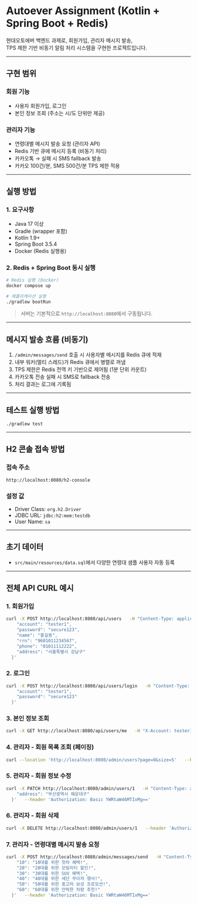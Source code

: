 # Autoever Assignment (Kotlin + Spring Boot + Redis)

현대오토에버 백엔드 과제로, 회원가입, 관리자 메시지 발송,  
TPS 제한 기반 비동기 알림 처리 시스템을 구현한 프로젝트입니다.

---

## 구현 범위

### 회원 기능

- 사용자 회원가입, 로그인
- 본인 정보 조회 (주소는 시/도 단위만 제공)

### 관리자 기능

- 연령대별 메시지 발송 요청 (관리자 API)
- Redis 기반 큐에 메시지 등록 (비동기 처리)
- 카카오톡 → 실패 시 SMS fallback 발송
- 카카오 100건/분, SMS 500건/분 TPS 제한 적용

---

## 실행 방법

### 1. 요구사항

- Java 17 이상
- Gradle (wrapper 포함)
- Kotlin 1.9+
- Spring Boot 3.5.4
- Docker (Redis 실행용)

### 2. Redis + Spring Boot 동시 실행

```bash
# Redis 실행 (Docker)
docker compose up

# 애플리케이션 실행
./gradlew bootRun
```

> 서버는 기본적으로 `http://localhost:8080`에서 구동됩니다.

---

## 메시지 발송 흐름 (비동기)

1. `/admin/messages/send` 호출 시 사용자별 메시지를 Redis 큐에 적재
2. 내부 워커(멀티 스레드)가 Redis 큐에서 병렬로 꺼냄
3. TPS 제한은 Redis 전역 키 기반으로 제어됨 (1분 단위 카운트)
4. 카카오톡 전송 실패 시 SMS로 fallback 전송
5. 처리 결과는 로그에 기록됨

---

## 테스트 실행 방법

```bash
./gradlew test
```

---

## H2 콘솔 접속 방법

### 접속 주소

```
http://localhost:8080/h2-console
```

### 설정 값

- Driver Class: `org.h2.Driver`
- JDBC URL: `jdbc:h2:mem:testdb`
- User Name: `sa`

---

## 초기 데이터

- `src/main/resources/data.sql`에서 다양한 연령대 샘플 사용자 자동 등록

---

## 전체 API CURL 예시

### 1. 회원가입

```bash
curl -X POST http://localhost:8080/api/users   -H "Content-Type: application/json"   -d '{
    "account": "tester1",
    "password": "secure123",
    "name": "홍길동",
    "rrn": "9601011234567",
    "phone": "01011112222",
    "address": "서울특별시 강남구"
  }'
```

### 2. 로그인

```bash
curl -X POST http://localhost:8080/api/users/login   -H "Content-Type: application/json"   -d '{
    "account": "tester1",
    "password": "secure123"
  }'
```

### 3. 본인 정보 조회

```bash
curl -X GET http://localhost:8080/api/users/me   -H "X-Account: tester1"
```

### 4. 관리자 - 회원 목록 조회 (페이징)

```bash
curl --location 'http://localhost:8080/admin/users?page=0&size=5'   --header 'Authorization: Basic YWRtaW46MTIxMg=='
```

### 5. 관리자 - 회원 정보 수정

```bash
curl -X PATCH http://localhost:8080/admin/users/1   -H "Content-Type: application/json"   -d '{
    "address": "부산광역시 해운대구"
  }'   --header 'Authorization: Basic YWRtaW46MTIxMg=='
```

### 6. 관리자 - 회원 삭제

```bash
curl -X DELETE http://localhost:8080/admin/users/1   --header 'Authorization: Basic YWRtaW46MTIxMg=='
```

### 7. 관리자 - 연령대별 메시지 발송 요청

```bash
curl -X POST http://localhost:8080/admin/messages/send   -H "Content-Type: application/json"   -d '{
    "10": "10대를 위한 첫차 혜택!",
    "20": "20대를 위한 모빌리티 할인!",
    "30": "30대를 위한 SUV 혜택!",
    "40": "40대를 위한 세단 무이자 행사!",
    "50": "50대를 위한 중고차 보상 프로모션!",
    "60": "60대를 위한 안락한 차량 추천!"
  }'   --header 'Authorization: Basic YWRtaW46MTIxMg=='
```
